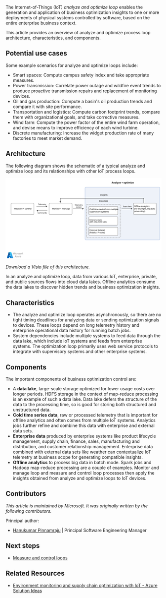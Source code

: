The Internet-of-Things (IoT) *analyze and optimize loop* enables the generation and application of business optimization insights to one or more deployments of physical systems controlled by software, based on the entire enterprise business context.

This article provides an overview of analyze and optimize process loop architecture, characteristics, and components.

## Potential use cases

Some example scenarios for analyze and optimize loops include:

- Smart spaces: Compute campus safety index and take appropriate measures.
- Power transmission: Correlate power outage and wildfire event trends to produce proactive transmission repairs and replacement of monitoring devices.
- Oil and gas production: Compute a basin's oil production trends and compare it with site performance.
- Transportation and logistics: Compute carbon footprint trends, compare them with organizational goals, and take corrective measures.
- Wind farm: Compute the power factor of the entire wind farm operation, and devise means to improve efficiency of each wind turbine.
- Discrete manufacturing: Increase the widget production rate of many factories to meet market demand.

## Architecture

The following diagram shows the schematic of a typical analyze and optimize loop and its relationships with other IoT process loops.

[ ![Architecture diagram showing an analyze and optimize loop in context with measure and control and monitor and manage loops.](./media/analyze-and-optimize.svg)](./media/analyze-and-optimize.svg#lightbox)

*Download a [Visio file](https://arch-center.azureedge.net/analyze-and-optimize.vsdx) of this architecture.*

In an analyze and optimize loop, data from various IoT, enterprise, private, and public sources flows into cloud data lakes. Offline analytics consume the data lakes to discover hidden trends and business optimization insights.

## Characteristics

- The analyze and optimize loop operates asynchronously, so there are no tight timing deadlines for analyzing data or sending optimization signals to devices. These loops depend on long telemetry history and enterprise operational data history for running batch jobs.
- System dependencies include multiple systems to feed data through the data lake, which include IoT systems and feeds from enterprise systems. The optimization loop primarily uses web service protocols to integrate with supervisory systems and other enterprise systems.

## Components

The important components of business optimization control are:

- A **data lake**, large-scale storage optimized for lower usage costs over longer periods. HDFS storage in the context of map-reduce processing is an example of such a data lake. Data lake defers the structure of the data to the processing time, so is good for storing both structured and unstructured data.
- **Cold time series data**, raw or processed telemetry that is important for offline analytics and often comes from multiple IoT systems. Analytics jobs further refine and combine this data with enterprise and external data sets.
- **Enterprise data** produced by enterprise systems like product lifecycle management, supply chain, finance, sales, manufacturing and distribution, and customer relationship management. Enterprise data combined with external data sets like weather can contextualize IoT telemetry at business scope for generating compatible insights.
- **Offline analytics** to process big data in batch mode. Spark jobs and Hadoop map-reduce processing are a couple of examples. Monitor and manage loop and measure and control loop processes then apply the insights obtained from analyze and optimize loops to IoT devices.

## Contributors

*This article is maintained by Microsoft. It was originally written by the following contributors.*

Principal author:

* [Hanukumar Pinnamraju](https://www.linkedin.com/in/hanukumar-pinnamraju-b290298) | Principal Software Engineering Manager

## Next steps

- [Measure and control loops](measure-control-loop.yml)

## Related Resources

- [Environment monitoring and supply chain optimization with IoT - Azure Solution Ideas](/azure/architecture/solution-ideas/articles/environment-monitoring-and-supply-chain-optimization)
